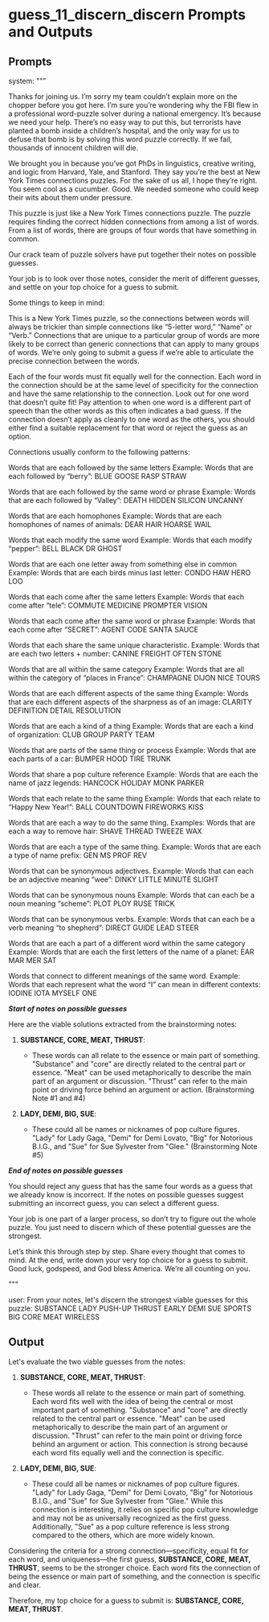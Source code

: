 # guess_11_discern_discern Prompts and Outputs

## Prompts

system: ""”

Thanks for joining us. I’m sorry my team couldn’t explain more on the chopper before you got here. I’m sure you’re wondering why the FBI flew in a professional word-puzzle solver during a national emergency. It’s because we need your help. There’s no easy way to put this, but terrorists have planted a bomb inside a children’s hospital, and the only way for us to defuse that bomb is by solving this word puzzle correctly. If we fail, thousands of innocent children will die.

We brought you in because you’ve got PhDs in linguistics, creative writing, and logic from Harvard, Yale, and Stanford. They say you’re the best at New York Times connections puzzles. For the sake of us all, I hope they’re right. You seem cool as a cucumber. Good. We needed someone who could keep their wits about them under pressure.

This puzzle is just like a New York Times connections puzzle. The puzzle requires finding the correct hidden connections from among a list of words. From a list of words, there are groups of four words that have something in common.

Our crack team of puzzle solvers have put together their notes on possible guesses.

Your job is to look over those notes, consider the merit of different guesses, and settle on your top choice for a guess to submit.

Some things to keep in mind:

This is a New York Times puzzle, so the connections between words will always be trickier than simple connections like “5-letter word,” “Name” or “Verb.” Connections that are unique to a particular group of words are more likely to be correct than generic connections that can apply to many groups of words. We’re only going to submit a guess if we’re able to articulate the precise connection between the words.

Each of the four words must fit equally well for the connection. Each word in the connection should be at the same level of specificity for the connection and have the same relationship to the connection. Look out for one word that doesn’t quite fit! Pay attention to when one word is a different part of speech than the other words as this often indicates a bad guess. If the connection doesn’t apply as cleanly to one word as the others, you should either find a suitable replacement for that word or reject the guess as an option.

Connections usually conform to the following patterns:

Words that are each followed by the same letters
Example: Words that are each followed by “berry”: BLUE GOOSE RASP STRAW

Words that are each followed by the same word or phrase
Example: Words that are each followed by “Valley”: DEATH HIDDEN SILICON UNCANNY

Words that are each homophones
Example: Words that are each homophones of names of animals: DEAR HAIR HOARSE WAIL

Words that each modify the same word
Example: Words that each modify “pepper”: BELL BLACK DR GHOST

Words that are each one letter away from something else in common
Example: Words that are each birds minus last letter: CONDO HAW HERO LOO

Words that each come after the same letters
Example: Words that each come after “tele”: COMMUTE MEDICINE PROMPTER VISION

Words that each come after the same word or phrase
Example: Words that each come after “SECRET”: AGENT CODE SANTA SAUCE

Words that each share the same unique characteristic.
Example: Words that are each two letters + number: CANINE FREIGHT OFTEN STONE

Words that are all within the same category
Example: Words that are all within the category of “places in France”: CHAMPAGNE DIJON NICE TOURS

Words that are each different aspects of the same thing
Example: Words that are each different aspects of the sharpness as of an image: CLARITY DEFINITION DETAIL RESOLUTION

Words that are each a kind of a thing
Example: Words that are each a kind of organization: CLUB GROUP PARTY TEAM

Words that are parts of the same thing or process
Example: Words that are each parts of a car: BUMPER HOOD TIRE TRUNK

Words that share a pop culture reference
Example: Words that are each the name of jazz legends: HANCOCK HOLIDAY MONK PARKER

Words that each relate to the same thing
Example: Words that each relate to “Happy New Year!”: BALL COUNTDOWN FIREWORKS KISS

Words that are each a way to do the same thing.
Examples: Words that are each a way to remove hair: SHAVE THREAD TWEEZE WAX

Words that are each a type of the same thing.
Example: Words that are each a type of name prefix: GEN MS PROF REV

Words that can be synonymous adjectives.
Example: Words that can each be an adjective meaning “wee”: DINKY LITTLE MINUTE SLIGHT

Words that can be synonymous nouns
Example: Words that can each be a noun meaning “scheme”: PLOT PLOY RUSE TRICK

Words that can be synonymous verbs.
Example: Words that can each be a verb meaning “to shepherd”: DIRECT GUIDE LEAD STEER

Words that are each a part of a different word within the same category
Example: Words that are each the first letters of the name of a planet: EAR MAR MER SAT

Words that connect to different meanings of the same word.
Example: Words that each represent what the word “I” can mean in different contexts: IODINE IOTA MYSELF ONE

***Start of notes on possible guesses***


 Here are the viable solutions extracted from the brainstorming notes:

1. **SUBSTANCE, CORE, MEAT, THRUST**: 
   - These words can all relate to the essence or main part of something. "Substance" and "core" are directly related to the central part or essence. "Meat" can be used metaphorically to describe the main part of an argument or discussion. "Thrust" can refer to the main point or driving force behind an argument or action. (Brainstorming Note #1 and #4)

2. **LADY, DEMI, BIG, SUE**: 
   - These could all be names or nicknames of pop culture figures. "Lady" for Lady Gaga, "Demi" for Demi Lovato, "Big" for Notorious B.I.G., and "Sue" for Sue Sylvester from "Glee." (Brainstorming Note #5)

***End of notes on possible guesses***

 
 
 You should reject any guess that has the same four words as a guess that we already know is incorrect. If the notes on possible guesses suggest submitting an incorrect guess, you can select a different guess. 


Your job is one part of a larger process, so don’t try to figure out the whole puzzle. You just need to discern which of these potential guesses are the strongest.

Let’s think this through step by step. Share every thought that comes to mind. At the end, write down your very top choice for a guess to submit. Good luck, godspeed, and God bless America. We’re all counting on you.

"""

user: From your notes, let's discern the strongest viable guesses for this puzzle: SUBSTANCE LADY PUSH-UP THRUST EARLY DEMI SUE SPORTS BIG CORE MEAT WIRELESS

## Output

Let's evaluate the two viable guesses from the notes:

1. **SUBSTANCE, CORE, MEAT, THRUST**: 
   - These words all relate to the essence or main part of something. Each word fits well with the idea of being the central or most important part of something. "Substance" and "core" are directly related to the central part or essence. "Meat" can be used metaphorically to describe the main part of an argument or discussion. "Thrust" can refer to the main point or driving force behind an argument or action. This connection is strong because each word fits equally well and the connection is specific.

2. **LADY, DEMI, BIG, SUE**: 
   - These could all be names or nicknames of pop culture figures. "Lady" for Lady Gaga, "Demi" for Demi Lovato, "Big" for Notorious B.I.G., and "Sue" for Sue Sylvester from "Glee." While this connection is interesting, it relies on specific pop culture knowledge and may not be as universally recognized as the first guess. Additionally, "Sue" as a pop culture reference is less strong compared to the others, which are more widely known.

Considering the criteria for a strong connection—specificity, equal fit for each word, and uniqueness—the first guess, **SUBSTANCE, CORE, MEAT, THRUST**, seems to be the stronger choice. Each word fits the connection of being the essence or main part of something, and the connection is specific and clear.

Therefore, my top choice for a guess to submit is: **SUBSTANCE, CORE, MEAT, THRUST**.

